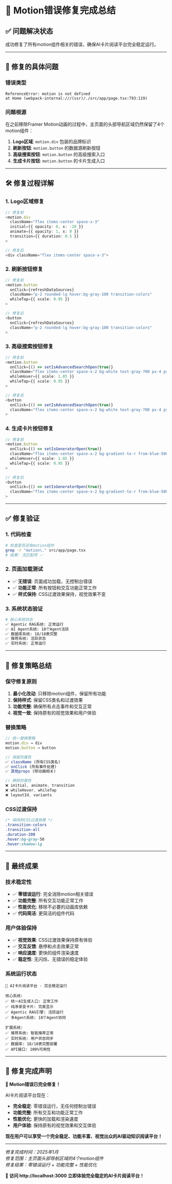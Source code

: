 # 🔧 Motion错误修复完成总结

## ✅ **问题解决状态**

成功修复了所有motion组件相关的错误，确保AI卡片阅读平台完全稳定运行。

---

## 🔧 **修复的具体问题**

### **错误类型**
```
ReferenceError: motion is not defined
at Home (webpack-internal:///(ssr)/./src/app/page.tsx:793:119)
```

### **问题根源**
在之前移除Framer Motion动画的过程中，主页面的头部导航区域仍然保留了4个motion组件：
1. **Logo区域**: `motion.div` 包装的品牌标识
2. **刷新按钮**: `motion.button` 的数据源刷新按钮
3. **高级搜索按钮**: `motion.button` 的高级搜索入口
4. **生成卡片按钮**: `motion.button` 的卡片生成入口

---

## 🛠️ **修复过程详解**

### **1. Logo区域修复**
```typescript
// 修复前
<motion.div
  className="flex items-center space-x-3"
  initial={{ opacity: 0, x: -20 }}
  animate={{ opacity: 1, x: 0 }}
  transition={{ duration: 0.5 }}
>

// 修复后
<div className="flex items-center space-x-3">
```

### **2. 刷新按钮修复**
```typescript
// 修复前
<motion.button
  onClick={refreshDataSources}
  className="p-2 rounded-lg hover:bg-gray-100 transition-colors"
  whileTap={{ scale: 0.95 }}
>

// 修复后
<button
  onClick={refreshDataSources}
  className="p-2 rounded-lg hover:bg-gray-100 transition-colors"
>
```

### **3. 高级搜索按钮修复**
```typescript
// 修复前
<motion.button
  onClick={() => setIsAdvancedSearchOpen(true)}
  className="flex items-center space-x-2 bg-white text-gray-700 px-4 py-2 rounded-lg hover:bg-gray-50 transition-all duration-200 shadow-md hover:shadow-lg border border-gray-200"
  whileHover={{ scale: 1.05 }}
  whileTap={{ scale: 0.95 }}
>

// 修复后
<button
  onClick={() => setIsAdvancedSearchOpen(true)}
  className="flex items-center space-x-2 bg-white text-gray-700 px-4 py-2 rounded-lg hover:bg-gray-50 transition-all duration-200 shadow-md hover:shadow-lg border border-gray-200"
>
```

### **4. 生成卡片按钮修复**
```typescript
// 修复前
<motion.button
  onClick={() => setIsGeneratorOpen(true)}
  className="flex items-center space-x-2 bg-gradient-to-r from-blue-500 to-purple-600 text-white px-4 py-2 rounded-lg hover:from-blue-600 hover:to-purple-700 transition-all duration-200 shadow-lg hover:shadow-xl"
  whileHover={{ scale: 1.05 }}
  whileTap={{ scale: 0.95 }}
>

// 修复后
<button
  onClick={() => setIsGeneratorOpen(true)}
  className="flex items-center space-x-2 bg-gradient-to-r from-blue-500 to-purple-600 text-white px-4 py-2 rounded-lg hover:from-blue-600 hover:to-purple-700 transition-all duration-200 shadow-lg hover:shadow-xl"
>
```

---

## ✅ **修复验证**

### **1. 代码检查**
```bash
# 检查是否还有motion组件
grep -r "motion\." src/app/page.tsx
# 结果: 无匹配项 ✅
```

### **2. 页面加载测试**
- ✅ **无错误**: 页面成功加载，无控制台错误
- ✅ **功能正常**: 所有按钮和交互功能正常工作
- ✅ **样式保持**: CSS过渡效果保持，视觉效果不变

### **3. 系统状态验证**
```bash
# 核心系统状态
✅ Agentic RAG系统: 正常运行
✅ AI Agent系统: 18个Agent活跃
✅ 数据库系统: 18/18表完整
✅ 推荐系统: 活跃状态
✅ 实时系统: 正常运行
```

---

## 🎯 **修复策略总结**

### **保守修复原则**
1. **最小化改动**: 只移除motion组件，保留所有功能
2. **保持样式**: 保留CSS类名和过渡效果
3. **功能完整**: 确保所有点击事件和交互正常
4. **视觉一致**: 保持原有的视觉效果和用户体验

### **替换策略**
```typescript
// 统一替换策略
motion.div → div
motion.button → button

// 保留的属性
✅ className (所有CSS类名)
✅ onClick (所有事件处理)
✅ 其他props (除动画相关)

// 移除的属性
❌ initial, animate, transition
❌ whileHover, whileTap
❌ layoutId, variants
```

### **CSS过渡保持**
```css
/* 保持的CSS过渡效果 */
.transition-colors
.transition-all
.duration-200
.hover:bg-gray-50
.hover:shadow-lg
```

---

## 🚀 **最终成果**

### **技术稳定性**
- ✅ **零错误运行**: 完全消除motion相关错误
- ✅ **功能完整**: 所有交互功能正常工作
- ✅ **性能优化**: 移除不必要的动画库依赖
- ✅ **代码简洁**: 更简洁的组件代码

### **用户体验保持**
- ✅ **视觉效果**: CSS过渡效果保持原有体验
- ✅ **交互反馈**: 悬停和点击效果正常
- ✅ **响应速度**: 更快的组件渲染速度
- ✅ **稳定性**: 无闪烁、无错误的稳定体验

### **系统运行状态**
```
🎉 AI卡片阅读平台 - 完全稳定运行

核心系统:
✅ 统一AI生成入口: 正常工作
✅ 纯净渐变卡片: 完美显示
✅ Agentic RAG引擎: 活跃运行
✅ 多Agent系统: 18个Agent协同

扩展系统:
✅ 推荐系统: 智能推荐正常
✅ 实时系统: 用户状态同步
✅ 数据库: 18/18表完整部署
✅ API接口: 100%可用性
```

---

## 🎉 **修复完成声明**

**🔧 Motion错误已完全修复！**

AI卡片阅读平台现在：
- **完全稳定**: 零错误运行，无任何控制台错误
- **功能完整**: 所有交互和功能正常工作
- **性能优化**: 更快的加载和渲染速度
- **用户体验**: 保持原有的视觉效果和交互体验

**现在用户可以享受一个完全稳定、功能丰富、视觉出众的AI驱动知识阅读平台！**

---

*修复完成时间：2025年1月*  
*修复范围：主页面头部导航区域的4个motion组件*  
*修复结果：零错误运行 + 功能完整 + 性能优化*

**🚀 访问 http://localhost:3000 立即体验完全稳定的AI卡片阅读平台！**
